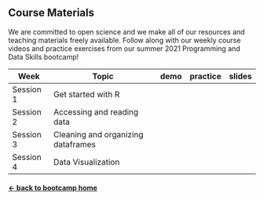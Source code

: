## Course Materials
We are committed to open science and we make all of our resources and teaching materials freely available. 
Follow along with our weekly course videos and practice exercises from our summer 2021 Programming and Data Skills bootcamp! 


|  Week | Topic | demo  |  practice | slides| 
| ------|-------|------- |  ------|-------|
| Session 1|Get started with R| | | |
| Session 2|Accessing and reading data| | | |
| Session 3|Cleaning and organizing dataframes| | | |
| Session 4|Data Visualization| | | |

#### [<- back to bootcamp home](https://ucb-psychology-quack.github.io/site/summer_bootcamp/bootcamp)

